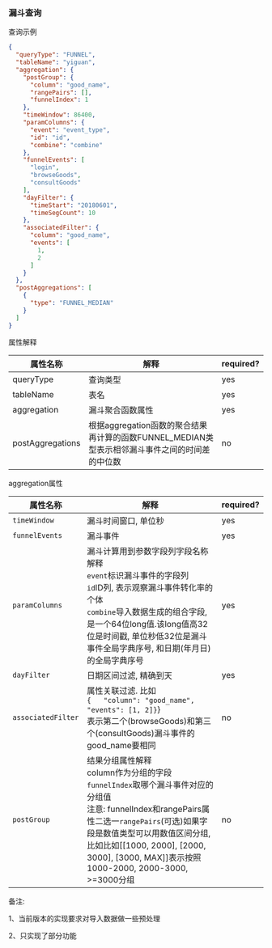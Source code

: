 ### 漏斗查询

查询示例

```json
{
  "queryType": "FUNNEL",
  "tableName": "yiguan",
  "aggregation": {
    "postGroup": {
      "column": "good_name",
      "rangePairs": [],
      "funnelIndex": 1
    },
    "timeWindow": 86400,
    "paramColumns": {
      "event": "event_type",
      "id": "id",
      "combine": "combine"
    },
    "funnelEvents": [
      "login",
      "browseGoods",
      "consultGoods"
    ],
    "dayFilter": {
      "timeStart": "20180601",
      "timeSegCount": 10
    },
    "associatedFilter": {
      "column": "good_name",
      "events": [
        1,
        2
      ]
    }
  },
  "postAggregations": [
    {
      "type": "FUNNEL_MEDIAN"
    }
  ]
}
```

属性解释

| 属性名称           | 解释                                                         | required? |
| ------------------ | ------------------------------------------------------------ | --------- |
| queryType          | 查询类型                                                     | yes       |
| tableName          | 表名                                                         | yes       |
| aggregation        | 漏斗聚合函数属性                                             | yes       |
| postAggregations | 根据aggregation函数的聚合结果再计算的函数FUNNEL_MEDIAN类型表示相邻漏斗事件之间的时间差的中位数 | no        |

aggregation属性

| 属性名称           | 解释                                                         | required? |
| ------------------ | ------------------------------------------------------------ | --------- |
| `timeWindow`       | 漏斗时间窗口, 单位秒                                         | yes       |
| `funnelEvents`     | 漏斗事件                                                     | yes       |
| `paramColumns`          | 漏斗计算用到参数字段列字段名称解释<br>`event`标识漏斗事件的字段列<br>`id`ID列, 表示观察漏斗事件转化率的个体<br>`combine`导入数据生成的组合字段, 是一个64位long值.该long值高32位是时间戳, 单位秒低32位是漏斗事件全局字典序号, 和日期(年月日)的全局字典序号 | yes       |
| `dayFilter`        | 日期区间过滤, 精确到天                                       | yes       |
| `associatedFilter` | 属性关联过滤. 比如<br>`{   "column": "good_name",   "events": [1, 2]}`}  <br>表示第二个(browseGoods)和第三个(consultGoods)漏斗事件的good_name要相同 | no        |
| `postGroup`        | 结果分组属性解释<br>column作为分组的字段<br>`funnelIndex`取哪个漏斗事件对应的分组值<br>注意: funnelIndex和rangePairs属性二选一`rangePairs`(可选)如果字段是数值类型可以用数值区间分组, 比如比如[[1000, 2000], [2000, 3000], [3000, MAX]]表示按照1000-2000, 2000-3000, >=3000分组 | no        |



备注:

1、当前版本的实现要求对导入数据做一些预处理

2、只实现了部分功能